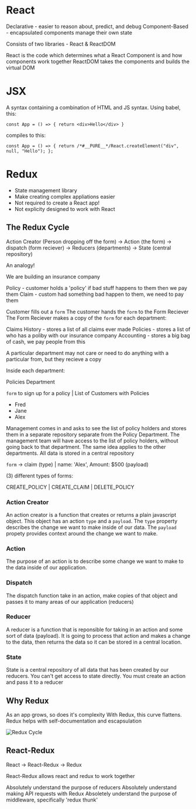 # React

Declarative - easier to reason about, predict, and debug
Component-Based - encapsulated components manage their own state

Consists of two libraries - React & ReactDOM

React is the code which determines what a React Component is and how components work together
ReactDOM takes the components and builds the virtual DOM

# JSX

A syntax containing a combination of HTML and JS syntax. Using babel, this:

`const App = () => { return <div>Hello</div> }`

compiles to this:

`const App = () => { return /*#__PURE__*/React.createElement("div", null, "Hello"); };`

# Redux

- State management library
- Make creating complex appliations easier
- Not required to create a React app!
- Not explicity designed to work with React

## The Redux Cycle

Action Creator (Person dropping off the form) -> Action (the form) -> dispatch (form reciever) -> Reducers (departments) -> State (central repository)

An analogy!

We are building an insurance company

Policy - customer holds a 'policy' if bad stuff happens to them then we pay them
Claim - custom had something bad happen to them, we need to pay them

Customer fills out a `form`
The customer hands the `form` to the Form Reciever
The Form Reciever makes a copy of the `form` for each department:

Claims History - stores a list of all claims ever made
Policies - stores a list of who has a poliby with our insurance company
Accounting - stores a big bag of cash, we pay people from this

A particular department may not care or need to do anything with a particular from, but they recieve a copy

Inside each department:

Policies Department

`form` to sign up for a policy
|
List of Customers with Policies

- Fred
- Jane
- Alex

Management comes in and asks to see the list of policy holders and stores them in a separate repository separate from the Policy Department. The management team will have access to the list of policy holders, without going back to that department. The same idea applies to the other departments. All data is stored in a central repository

`form` -> claim (type) | name: 'Alex', Amount: \$500 (payload)

(3) different types of forms:

CREATE_POLICY | CREATE_CLAIM | DELETE_POLICY

### Action Creator

An action creator is a function that creates or returns a plain javascript object. This object has an action `type` and a `payload`. The `type` property describes the change we want to make inside of our data. The `payload` propety provides context around the change we want to make.

### Action

The purpose of an action is to describe some change we want to make to the data inside of our application.

### Dispatch

The dispatch function take in an action, make copies of that object and passes it to many areas of our application (reducers)

### Reducer

A reducer is a function that is reponsible for taking in an action and some sort of data (payload). It is going to process that action and makes a change to the data, then returns the data so it can be stored in a central location.

### State

State is a central repository of all data that has been created by our reducers. You can't get access to state directly. You must create an action and pass it to a reducer

## Why Redux

As an app grows, so does it's complexity
With Redux, this curve flattens. Redux helps with self-documentation and escapsulation

![Redux Cycle]('fundementals/react-redux/redux-cycle.png')

## React-Redux

React -> React-Redux -> Redux

React-Redux allows react and redux to work together

Absolutely understand the purpose of reducers
Absolutely understand making API requests with Redux
Absoletely understand the purpose of middleware, specifically 'redux thunk'
